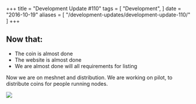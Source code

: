 +++
title = "Development Update #110"
tags = [
    "Development",
]
date = "2016-10-19"
aliases = [
	"/development-updates/development-update-110/"
]
+++

## Now that:
- The coin is almost done
- The website is almost done
- We are almost done will all requirements for listing

Now we are on meshnet and distribution. We are working on pilot, to distribute coins for people running nodes.

![](http://i.imgur.com/oUoWDbJ.png)
